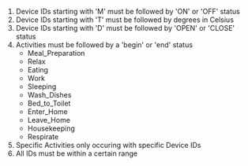 1. Device IDs starting with 'M' must be followed by 'ON' or 'OFF' status
2. Device IDs starting with 'T' must be followed by degrees in Celsius
3. Device IDs starting with 'D' must be followed by 'OPEN' or 'CLOSE' status
4. Activities must be followed by a 'begin' or 'end' status
   - Meal_Preparation
   - Relax
   - Eating
   - Work
   - Sleeping
   - Wash_Dishes
   - Bed_to_Toilet
   - Enter_Home
   - Leave_Home
   - Housekeeping
   - Respirate
5. Specific Activities only occuring with specific Device IDs
6. All IDs must be within a certain range